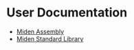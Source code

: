 # User Documentation


- [Miden Assembly](./miden_assembly.md)
- [Miden Standard Library](./miden_stdlib.md)
